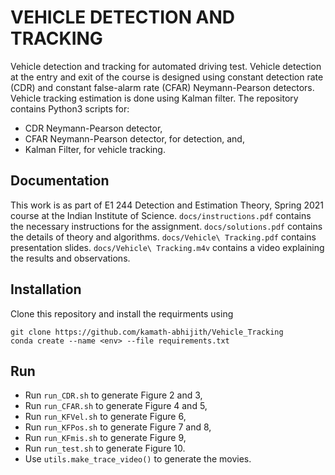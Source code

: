 # VEHICLE DETECTION AND TRACKING

Vehicle detection and tracking for automated driving test. Vehicle detection at the entry and exit of the course is designed using constant detection rate (CDR) and constant false-alarm rate (CFAR) Neymann-Pearson detectors. Vehicle tracking estimation is done using Kalman filter. The repository contains Python3 scripts for:

- CDR Neymann-Pearson detector,
- CFAR Neymann-Pearson detector,
for detection, and,
- Kalman Filter,
for vehicle tracking.

## Documentation

This work is as part of E1 244 Detection and Estimation Theory, Spring 2021 course at the Indian Institute of Science. `docs/instructions.pdf` contains the necessary instructions for the assignment. `docs/solutions.pdf` contains the details of theory and algorithms. `docs/Vehicle\ Tracking.pdf` contains presentation slides. `docs/Vehicle\ Tracking.m4v` contains a video explaining the results and observations.

## Installation

Clone this repository and install the requirments using
```shell
git clone https://github.com/kamath-abhijith/Vehicle_Tracking
conda create --name <env> --file requirements.txt
```

## Run

- Run `run_CDR.sh` to generate Figure 2 and 3,
- Run `run_CFAR.sh` to generate Figure 4 and 5,
- Run `run_KFVel.sh` to generate Figure 6,
- Run `run_KFPos.sh` to generate Figure 7 and 8,
- Run `run_KFmis.sh` to generate Figure 9,
- Run `run_test.sh` to generate Figure 10.
- Use `utils.make_trace_video()` to generate the movies.
